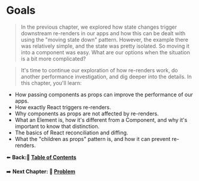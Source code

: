 # Goals

> In the previous chapter, we explored how state changes trigger downstream re-renders in our apps and how this can be dealt with using the "moving state down" pattern. However, the example there was relatively simple, and the state was pretty isolated. So moving it into a component was easy. What are our options when the situation is a bit more complicated?

> It's time to continue our exploration of how re-renders work, do another performance investigation, and dig deeper into the details. In this chapter, you'll learn:

- How passing components as props can improve the performance of our apps.
- How exactly React triggers re-renders.
- Why components as props are not affected by re-renders.
- What an Element is, how it's different from a Component, and why it's important to know that distinction.
- The basics of React reconciliation and diffing.
- What the "children as props" pattern is, and how it can prevent re-renders.

⬅️ **Back:📑 [Table of Contents](../../Readme.md)**

➡️ **Next Chapter: 💼 [Problem](./02-Problem.md)**
